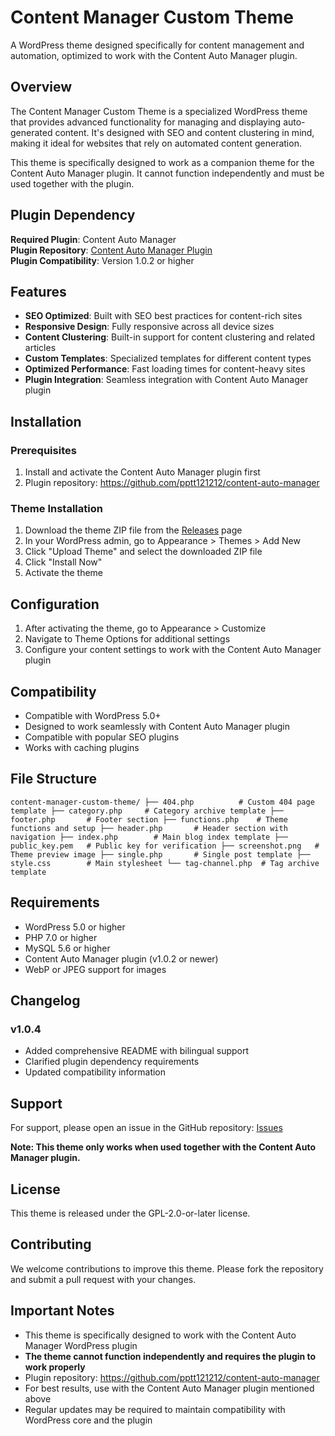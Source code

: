 # Content Manager Custom Theme

A WordPress theme designed specifically for content management and automation, optimized to work with the Content Auto Manager plugin.

## Overview

The Content Manager Custom Theme is a specialized WordPress theme that provides advanced functionality for managing and displaying auto-generated content. It's designed with SEO and content clustering in mind, making it ideal for websites that rely on automated content generation.

This theme is specifically designed to work as a companion theme for the Content Auto Manager plugin. It cannot function independently and must be used together with the plugin.

## Plugin Dependency

**Required Plugin**: Content Auto Manager  
**Plugin Repository**: [Content Auto Manager Plugin](https://github.com/pptt121212/content-auto-manager)  
**Plugin Compatibility**: Version 1.0.2 or higher  

## Features

- **SEO Optimized**: Built with SEO best practices for content-rich sites
- **Responsive Design**: Fully responsive across all device sizes
- **Content Clustering**: Built-in support for content clustering and related articles
- **Custom Templates**: Specialized templates for different content types
- **Optimized Performance**: Fast loading times for content-heavy sites
- **Plugin Integration**: Seamless integration with Content Auto Manager plugin

## Installation

### Prerequisites
1. Install and activate the Content Auto Manager plugin first
2. Plugin repository: https://github.com/pptt121212/content-auto-manager

### Theme Installation
1. Download the theme ZIP file from the [Releases](https://github.com/pptt121212/content-manager-custom-theme/releases) page
2. In your WordPress admin, go to Appearance > Themes > Add New
3. Click "Upload Theme" and select the downloaded ZIP file
4. Click "Install Now"
5. Activate the theme

## Configuration

1. After activating the theme, go to Appearance > Customize
2. Navigate to Theme Options for additional settings
3. Configure your content settings to work with the Content Auto Manager plugin

## Compatibility

- Compatible with WordPress 5.0+
- Designed to work seamlessly with Content Auto Manager plugin
- Compatible with popular SEO plugins
- Works with caching plugins

## File Structure

``
content-manager-custom-theme/
├── 404.php          # Custom 404 page template
├── category.php     # Category archive template
├── footer.php       # Footer section
├── functions.php    # Theme functions and setup
├── header.php       # Header section with navigation
├── index.php        # Main blog index template
├── public_key.pem   # Public key for verification
├── screenshot.png   # Theme preview image
├── single.php       # Single post template
├── style.css        # Main stylesheet
└── tag-channel.php  # Tag archive template
``

## Requirements

- WordPress 5.0 or higher
- PHP 7.0 or higher
- MySQL 5.6 or higher
- Content Auto Manager plugin (v1.0.2 or newer)
- WebP or JPEG support for images

## Changelog

### v1.0.4
- Added comprehensive README with bilingual support
- Clarified plugin dependency requirements
- Updated compatibility information

## Support

For support, please open an issue in the GitHub repository: [Issues](https://github.com/pptt121212/content-manager-custom-theme/issues)

**Note: This theme only works when used together with the Content Auto Manager plugin.**

## License

This theme is released under the GPL-2.0-or-later license.

## Contributing

We welcome contributions to improve this theme. Please fork the repository and submit a pull request with your changes.

## Important Notes

- This theme is specifically designed to work with the Content Auto Manager WordPress plugin
- **The theme cannot function independently and requires the plugin to work properly**
- Plugin repository: https://github.com/pptt121212/content-auto-manager
- For best results, use with the Content Auto Manager plugin mentioned above
- Regular updates may be required to maintain compatibility with WordPress core and the plugin
